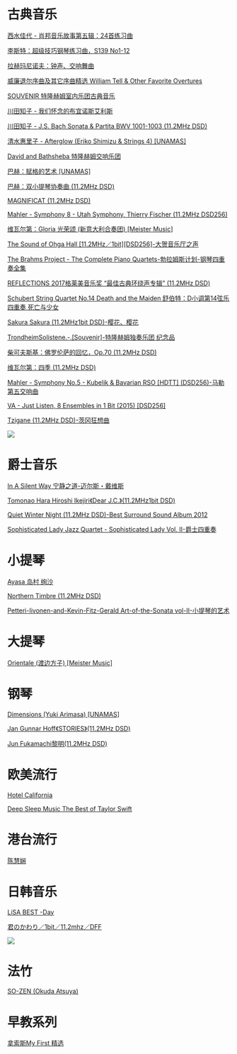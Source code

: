 # 古典音乐

[西水佳代 - 肖邦音乐故事第五辑：24首练习曲](https://pan.baidu.com/s/1Gst9M4BC2u4EblsDq5Mjng)

[李斯特：超级技巧钢琴练习曲，S139 No1-12](https://pan.baidu.com/s/16WXtJzAwcONSOuPq5w8Eiw)

[拉赫玛尼诺夫：钟声、交响舞曲](https://pan.baidu.com/s/1f8MnUtEBBTKFvTrPZcXIzQ)

[威廉退尔序曲及其它序曲精选 William Tell & Other Favorite Overtures](https://pan.baidu.com/s/1PDeyTtcf44-d5RTotp72wg)

[SOUVENIR 特隆赫姆室内乐团古典音乐](https://pan.baidu.com/s/1pWRzEO1e4y65K2QSenX9OA)

[川田知子 - 我们怀念的布宜诺斯艾利斯](https://pan.baidu.com/s/1Q0YnDokWaJVaNWDGrHqAlA)

[川田知子 - J.S. Bach Sonata & Partita BWV 1001-1003 (11.2MHz DSD)](https://pan.baidu.com/s/1ZKNLV-3I_DjjumhkOr9B2A)

[清水惠里子  -  Afterglow (Eriko Shimizu & Strings 4) [UNAMAS]](https://pan.baidu.com/s/1D17883lB-sXHwUK5oXvfCw)

[David and Bathsheba 特隆赫姆交响乐团](https://pan.baidu.com/s/1f7m8YD1kGieDCRRmq_DEGg)

[巴赫：赋格的艺术 [UNAMAS]](https://pan.baidu.com/s/1gKYkOnMcRjnCHa_hE55-pQ)

[巴赫：双小提琴协奏曲 (11.2MHz DSD)](https://pan.baidu.com/s/105qxmp1gWw0zrxXpBaWWgA)

[MAGNIFICAT (11.2MHz DSD)](https://pan.baidu.com/s/1agZVTA-6aqKDNWkhP-FWvg)

[Mahler - Symphony 8 - Utah Symphony, Thierry Fischer (11.2MHz DSD256)](https://pan.baidu.com/s/1pMB5xEnXG_QheUGe5cMUaQ)

[维瓦尔第：Gloria 光荣颂 (新意大利合奏团) [Meister Music]](https://pan.baidu.com/s/14J8b3iFDGYh3fwv-edPEYg)

[The Sound of Ohga Hall [11.2MHz／1bit][DSD256]-大贺音乐厅之声](https://pan.baidu.com/s/1SAiSCFr_qzeg8TeFwcDO1Q)

[The Brahms Project - The Complete Piano Quartets-勃拉姆斯计划-钢琴四重奏全集](https://pan.baidu.com/s/1Vv8WmSHMLNjdtXgFi6kV4g)

[REFLECTIONS 2017格莱美音乐奖 “最佳古典环绕声专辑” (11.2MHz DSD)](https://pan.baidu.com/s/1iobGj4uqAmMfXCam6FDlYw)

[Schubert String Quartet No.14 Death and the Maiden 舒伯特：D小调第14弦乐四重奏 死亡与少女](https://pan.baidu.com/s/1YesI8RcrCpZ5cOmNp5cCVg)

[Sakura Sakura (11.2MHz1bit DSD)-樱花、樱花](https://pan.baidu.com/s/1Msk-V8YXysWReDTjrR3IMg)

[TrondheimSolistene.-.[Souvenir]-特隆赫姆独奏乐团 纪念品](https://pan.baidu.com/s/1fB1XXCpYKhrU_71cZhau4A)

[柴可夫斯基：佛罗伦萨的回忆，Op.70 (11.2MHz DSD)](https://pan.baidu.com/s/1VzfbJR1tCqQBLrK2MCyGqQ)

[维瓦尔第：四季 (11.2MHz DSD)](https://pan.baidu.com/s/1OL5MhRBzqZCwOGeI7Qf00g)

[Mahler - Symphony No.5 - Kubelik & Bavarian RSO [HDTT] (DSD256)-马勒第五交响曲](https://pan.baidu.com/s/1N7ziEpVDDwnwpHu97wgSMQ)

[VA - Just Listen, 8 Ensembles in 1 Bit (2015) [DSD256]](https://pan.baidu.com/s/1QjKyTIhvbYVHFQteHX11JQ)

[Tzigane (11.2MHz DSD)-茨冈狂想曲](https://pan.baidu.com/s/1opt4SWvi3E9B3YHmJuoe3w)


![](https://i.loli.net/2019/09/28/kaAO27hRQNv8quS.jpg)


# 爵士音乐

[In A Silent Way 宁静之道-迈尔斯・戴维斯](https://pan.baidu.com/s/1lsou4E_h2lj2IVSuEeOtCQ)

[Tomonao Hara Hiroshi Ikejiri《Dear J.C.》(11.2MHz1bit DSD)](https://pan.baidu.com/s/19Ee1wPjbnZrm7sEkBWJSZA)

[Quiet Winter Night (11.2MHz DSD)-Best Surround Sound Album 2012](https://pan.baidu.com/s/1XnZWT2J8TUa3uuSVjFlS2g)

[Sophisticated Lady Jazz Quartet - Sophisticated Lady  Vol. II-爵士四重奏](https://pan.baidu.com/s/1vso2ZlYmBrQ-5uIjrTSVdA)


# 小提琴

[Ayasa 岛村 绚沙](https://pan.baidu.com/s/1X4kWTyesE6XSjq9tINbEFw)

[Northern Timbre (11.2MHz DSD)](https://pan.baidu.com/s/1eiEDtk3Io4hMxfz5rbdxlQ)

[Petteri-Iivonen-and-Kevin-Fitz-Gerald Art-of-the-Sonata vol-II-小提琴的艺术](https://pan.baidu.com/s/1jzXitOkCCj4tmnYvl8tbGg)


# 大提琴

[Orientale (渡边方子) [Meister Music]](https://pan.baidu.com/s/1slsSU7Rf0D3uh2ofe-e4Hw)


# 钢琴

[Dimensions (Yuki Arimasa) [UNAMAS]](https://pan.baidu.com/s/1uTr2abIO8ZBx-mAxAxFCpw)

[Jan Gunnar Hoff《STORIES》(11.2MHz DSD)](https://pan.baidu.com/s/19IokOpTCjckgTLH__WKDgw)

[Jun Fukamachi黎明(11.2MHz DSD)](https://pan.baidu.com/s/1_NVoigU8NZu1kr6tpoFQ4g)


# 欧美流行

[Hotel California](https://pan.baidu.com/s/1XVwVaHNTgvjq_wWy-NldnA)

[Deep Sleep Music The Best of Taylor Swift](https://pan.baidu.com/s/1krKUDZlM7f-G3eOMcJfwEQ)


# 港台流行

[陈慧娴](https://pan.baidu.com/s/1XRJJYuXnfD-pOWmH2-hAMg)


# 日韩音乐

[LiSA BEST -Day](https://pan.baidu.com/s/1z0QBtI3CeEbcaWxQM6CvOg)

[君のかわり／1bit／11.2mhz／DFF](https://pan.baidu.com/s/16bPtKKIo7vIDRm2lpmhSLA)

![](https://i.loli.net/2019/09/28/MX458purPfNQtcv.jpg)


# 法竹

[SO-ZEN (Okuda Atsuya)](https://pan.baidu.com/s/1MZGAHECFc3U7-acGt1cy4w)


# 早教系列

[拿索斯My First 精选](https://pan.baidu.com/s/1gfjPmx4kaVEkOQ6TznHsUg)



